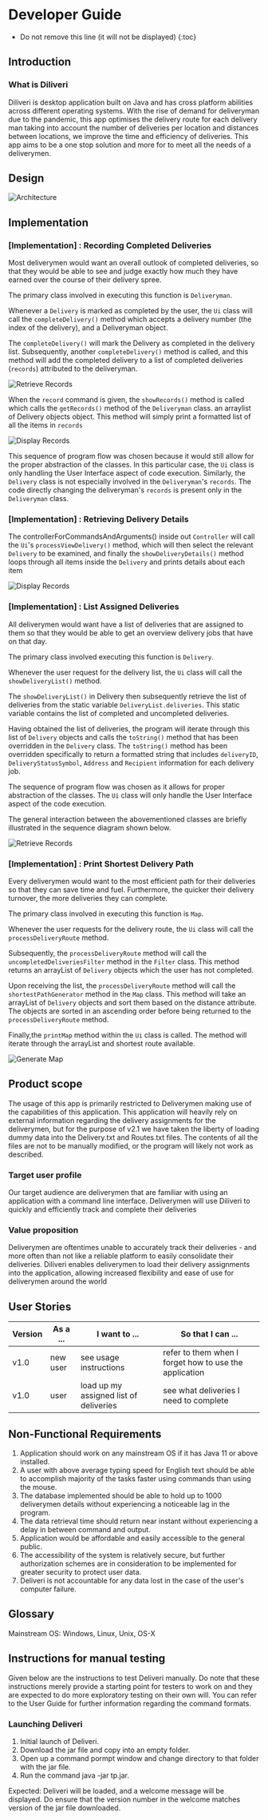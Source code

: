 # Developer Guide

* Do not remove this line (it will not be displayed)
{:toc}

## Introduction 

### What is Diliveri
Diliveri is desktop application built on Java and has cross platform abilities across different operating systems. 
With the rise of demand for deliveryman due to the pandemic, this app optimises the delivery route for each delivery 
man taking into account the number of deliveries per location and distances between locations, we improve the time and 
efficiency of deliveries. This app aims to be a one stop solution and more for to meet all the needs of a deliverymen.  

## Design 
![Architecture](diagrams/ArchitectureDiagram.png)

## Implementation

### [Implementation] : Recording Completed Deliveries

Most deliverymen would want an overall outlook of completed deliveries, so that they would
be able to see and judge exactly how much they have earned over the course of their delivery spree.

The primary class involved in executing this function is `Deliveryman`.

Whenever a `Delivery` is marked as completed by the user, the `Ui` class will call
the `completeDelivery()` method which accepts a delivery number (the index of the
delivery), and a Deliveryman object.

The `completeDelivery()` will mark the Delivery as completed in the delivery list. 
Subsequently, another `completeDelivery()` method is called, and this method will add 
the completed delivery to a list of completed deliveries (`records`) attributed to the deliveryman.

![Retrieve Records](diagrams/RetrieveRecords.png "Retrieving Records Sequence Diagram")

When the `record` command is given, the `showRecords()` method is called which calls the `getRecords()` method
of the `Deliveryman` class.
an arraylist of Delivery objects  object. This method will simply print a formatted list of all the items in `records`

![Display Records](diagrams/DisplayRecords.png "Displaying Records Sequence Diagram")

This sequence of program flow was chosen because it would still allow for the proper abstraction of the classes.
In this particular case, the `Ui` class is only handling the User Interface aspect of code execution. Similarly,
the `Delivery` class is not especially involved in the `Deliveryman`'s `records`. The code directly changing the deliveryman's
`records` is present only in the `Deliveryman` class.


### [Implementation] : Retrieving Delivery Details

The controllerForCommandsAndArguments() inside out `Controller` will call the `Ui`'s `processViewDelivery()` method,
which will then select the relevant `Delivery` to be examined, and finally the `showDeliveryDetails()` method
loops through all items inside the `Delivery` and prints details about each item

![Display Records](diagrams/DisplayDeliveryDetails.png "Displaying Records Sequence Diagram")

### [Implementation] : List Assigned Deliveries

All deliverymen would want have a list of deliveries that are assigned to them so that they would be able to get an 
overview delivery jobs that have on that day.

The primary class involved executing this function is `Delivery`.

Whenever the user request for the delivery list, the `Ui` class will call the `showDeliveryList()` method. 

The `showDeliveryList()` in Delivery then subsequently retrieve the list of deliveries from the static variable 
`DeliveryList.deliveries`. This static variable contains the list of completed and uncompleted deliveries. 

Having obtained the list of deliveries, the program will iterate through this list of `Delivery` objects and calls the 
`toString()` method that has been overridden in the `Delivery` class. The `toString()` method has been overridden 
specifically to return a formatted string that includes `deliveryID`,  `DeliveryStatusSymbol`, `Address` and `Recipient`
information for each delivery job. 

The sequence of program flow was chosen as it allows for proper abstraction of the classes. The `Ui` class will only 
handle the User Interface aspect of the code execution. 

The general interaction between the abovementioned classes are briefly illustrated in the sequence diagram
shown below. 

![Retrieve Records](diagrams/List.png "Retrieving Records Sequence Diagram")

### [Implementation] : Print Shortest Delivery Path

Every deliverymen would want to the most efficient path for their deliveries so that they can save time and fuel.
Furthermore, the quicker their delivery turnover, the more deliveries they can complete.

The primary class involved in executing this function is `Map`.

Whenever the user requests for the delivery route, the `Ui` class will call the `processDeliveryRoute` method.

Subsequently, the `processDeliveryRoute` method will call the `uncompletedDeliveriesFilter` method in the `Filter` class.
This method returns an arrayList of `Delivery` objects which the user has not completed.

Upon receiving the list, the `processDeliveryRoute` method will call the `shortestPathGenerator` method in the `Map` class.
This method will take an arrayList of `Delivery` objects and sort them based on the distance attribute. 
The objects are sorted in an ascending order before being returned to the `processDeliveryRoute` method.

Finally,the `printMap` method within the `Ui` class is called. 
The method will iterate through the arrayList and shortest route available.

![Generate Map](diagrams/deliveryRoute.png "Generating Shortest Path Map Sequence Diagram")

## Product scope

The usage of this app is primarily restricted to Deliverymen making use of the capabilities of this application.
This application will heavily rely on external information regarding the delivery assignments for the deliverymen,
but for the purpose of v2.1 we have taken the liberty of loading dummy data into the Delivery.txt and Routes.txt files.
The contents of all the files are not to be manually modified, or the program will likely not work as described.

### Target user profile

Our target audience are deliverymen that are familiar with using an application with a command
line interface. Deliverymen will use Diliveri to quickly and efficiently track and complete
their deliveries

### Value proposition

Deliverymen are oftentimes unable to accurately track their deliveries - and more often than
not like a reliable platform to easily consolidate their deliveries. Diliveri enables deliverymen to
load their delivery assignments into the application, allowing increased flexibility and
ease of use for deliverymen around the world

## User Stories

|Version| As a ... | I want to ... | So that I can ...|
|--------|----------|---------------|------------------|
|v1.0|new user|see usage instructions|refer to them when I forget how to use the application|
|v1.0|user|load up my assigned list of deliveries|see what deliveries I need to complete|

## Non-Functional Requirements

1. Application should work on any mainstream OS if it has Java 11 or above installed.
2. A user with above average typing speed for English text should be able to accomplish majority of the tasks faster using commands than using the mouse.
3. The database implemented should be able to hold up to 1000 deliverymen details without experiencing a noticeable lag in the program.
4. The data retrieval time should return near instant without experiencing a delay in between command and output.
5. Application would be affordable and easily accessible to the general public.
6. The accessibility of the system is relatively secure, but further authorization schemes are in consideration to be implemented for greater security to protect user data.
7. Deliveri is not accountable for any data lost in the case of the user's computer failure.

## Glossary

Mainstream OS: Windows, Linux, Unix, OS-X

## Instructions for manual testing

Given below are the instructions to test Deliveri manually. Do note that these instructions merely provide a starting point for testers to work on and they are expected to do more exploratory testing on their own will. You can refer to the User Guide for further information regarding the command formats.

### Launching Deliveri
1. Initial launch of Deliveri.
2. Download the jar file and copy into an empty folder.
3. Open up a command pormpt window and change directory to that folder with the jar file. 
4. Run the command java -jar tp.jar.

Expected: Deliveri will be loaded, and a welcome message will be displayed. Do ensure that the version number in the welcome matches version of the jar file downloaded.
